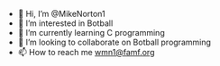 - 👋 Hi, I’m @MikeNorton1
- 👀 I’m interested in Botball
- 🌱 I’m currently learning C programming
- 💞️ I’m looking to collaborate on Botball programming
- 📫 How to reach me wmn1@famf.org

<!---
MikeNorton1/MikeNorton1 is a ✨ special ✨ repository because its `README.md` (this file) appears on your GitHub profile.
You can click the Preview link to take a look at your changes.
--->
